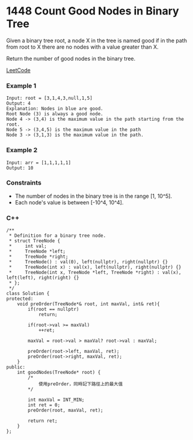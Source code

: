 # 1448 Count Good Nodes in Binary Tree

Given a binary tree root, a node X in the tree is named good if in the path from root to X there are no nodes with a value greater than X.

Return the number of good nodes in the binary tree.

[LeetCode](https://leetcode.cn/problems/count-good-nodes-in-binary-tree/description/)

### Example 1

```
Input: root = [3,1,4,3,null,1,5]
Output: 4
Explanation: Nodes in blue are good.
Root Node (3) is always a good node.
Node 4 -> (3,4) is the maximum value in the path starting from the root.
Node 5 -> (3,4,5) is the maximum value in the path
Node 3 -> (3,1,3) is the maximum value in the path.
```

### Example 2

```
Input: arr = [1,1,1,1,1]
Output: 10
```

### Constraints

* The number of nodes in the binary tree is in the range [1, 10^5].
* Each node's value is between [-10^4, 10^4].


### C++ 

```
/**
 * Definition for a binary tree node.
 * struct TreeNode {
 *     int val;
 *     TreeNode *left;
 *     TreeNode *right;
 *     TreeNode() : val(0), left(nullptr), right(nullptr) {}
 *     TreeNode(int x) : val(x), left(nullptr), right(nullptr) {}
 *     TreeNode(int x, TreeNode *left, TreeNode *right) : val(x), left(left), right(right) {}
 * };
 */
class Solution {
protected:
    void preOrder(TreeNode*& root, int maxVal, int& ret){
        if(root == nullptr)
            return;

        if(root->val >= maxVal)
            ++ret;
        
        maxVal = root->val > maxVal? root->val : maxVal;
        
        preOrder(root->left, maxVal, ret);
        preOrder(root->right, maxVal, ret);  
    }
public:
    int goodNodes(TreeNode* root) {
        /*
            使用preOrder，同時記下路徑上的最大值
        */

        int maxVal = INT_MIN;
        int ret = 0;
        preOrder(root, maxVal, ret);

        return ret;
    }
};
```